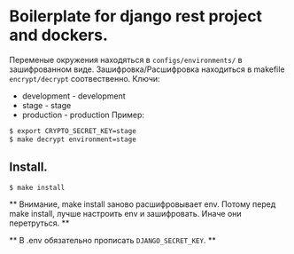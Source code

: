 # Boilerplate for django rest project and dockers.

Переменые окружения находяться в `configs/environments/` в зашифрованном виде.
Зашифровка/Расшифровка находиться в makefile `encrypt/decrypt` соотвественно.
Ключи:
* development - development
* stage - stage
* production - production
Пример:
```bash
$ export CRYPTO_SECRET_KEY=stage
$ make decrypt environment=stage
```

## Install.
```bash
$ make install
```
** Внимание, make install заново расшифровывает env. 
Потому перед make install, лучше настроить env и зашифровать. 
Иначе они перетруться. **

** В .env обязательно прописать `DJANGO_SECRET_KEY`. **
